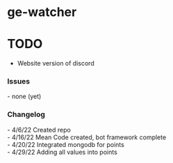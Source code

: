 # ge-watcher
<h1>TODO</h1>

- Website version of discord

<h3>Issues</h3>
- none (yet)

<h3>Changelog</h3>
- 4/6/22 Created repo</br>
- 4/16/22 Mean Code created, bot framework complete</br>
- 4/20/22 Integrated mongodb for points</br>
- 4/29/22 Adding all values into points
